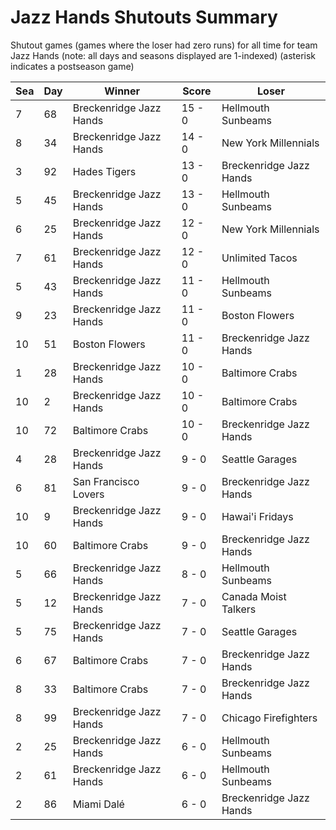 # Jazz Hands Shutouts Summary



Shutout games (games where the loser had zero runs) for all time for team Jazz Hands (note: all days and seasons displayed are 1-indexed) (asterisk indicates a postseason game)


| Sea | Day | Winner | Score | Loser | 
| ------ |------ |------ |------ |------ |
| 7 | 68 | Breckenridge Jazz Hands | 15 - 0 | Hellmouth Sunbeams | 
| 8 | 34 | Breckenridge Jazz Hands | 14 - 0 | New York Millennials | 
| 3 | 92 | Hades Tigers | 13 - 0 | Breckenridge Jazz Hands | 
| 5 | 45 | Breckenridge Jazz Hands | 13 - 0 | Hellmouth Sunbeams | 
| 6 | 25 | Breckenridge Jazz Hands | 12 - 0 | New York Millennials | 
| 7 | 61 | Breckenridge Jazz Hands | 12 - 0 | Unlimited Tacos | 
| 5 | 43 | Breckenridge Jazz Hands | 11 - 0 | Hellmouth Sunbeams | 
| 9 | 23 | Breckenridge Jazz Hands | 11 - 0 | Boston Flowers | 
| 10 | 51 | Boston Flowers | 11 - 0 | Breckenridge Jazz Hands | 
| 1 | 28 | Breckenridge Jazz Hands | 10 - 0 | Baltimore Crabs | 
| 10 | 2 | Breckenridge Jazz Hands | 10 - 0 | Baltimore Crabs | 
| 10 | 72 | Baltimore Crabs | 10 - 0 | Breckenridge Jazz Hands | 
| 4 | 28 | Breckenridge Jazz Hands | 9 - 0 | Seattle Garages | 
| 6 | 81 | San Francisco Lovers | 9 - 0 | Breckenridge Jazz Hands | 
| 10 | 9 | Breckenridge Jazz Hands | 9 - 0 | Hawai'i Fridays | 
| 10 | 60 | Baltimore Crabs | 9 - 0 | Breckenridge Jazz Hands | 
| 5 | 66 | Breckenridge Jazz Hands | 8 - 0 | Hellmouth Sunbeams | 
| 5 | 12 | Breckenridge Jazz Hands | 7 - 0 | Canada Moist Talkers | 
| 5 | 75 | Breckenridge Jazz Hands | 7 - 0 | Seattle Garages | 
| 6 | 67 | Baltimore Crabs | 7 - 0 | Breckenridge Jazz Hands | 
| 8 | 33 | Baltimore Crabs | 7 - 0 | Breckenridge Jazz Hands | 
| 8 | 99 | Breckenridge Jazz Hands | 7 - 0 | Chicago Firefighters | 
| 2 | 25 | Breckenridge Jazz Hands | 6 - 0 | Hellmouth Sunbeams | 
| 2 | 61 | Breckenridge Jazz Hands | 6 - 0 | Hellmouth Sunbeams | 
| 2 | 86 | Miami Dalé | 6 - 0 | Breckenridge Jazz Hands | 


